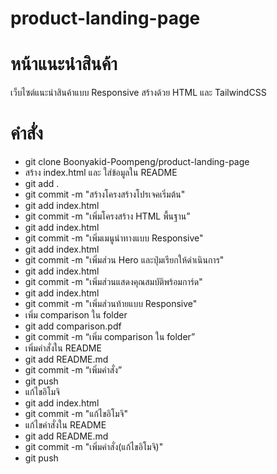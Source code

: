 # product-landing-page
# หน้าแนะนําสินค้า 
เว็บไซต์แนะนําสินค้าแบบ Responsive สร้างด้วย HTML และ TailwindCSS

# คำสั่ง
- git clone Boonyakid-Poompeng/product-landing-page
- สร้าง index.html และ ใส่ข้อมูลใน README
- git add .
- git commit -m "สร้างโครงสร้างโปรเจคเริ่มต้น"
- git add index.html
- git commit -m "เพิ่มโครงสร้าง HTML พื้นฐาน”
- git add index.html
- git commit -m "เพิ่มเมนูนําทางแบบ Responsive"
- git add index.html
- git commit -m "เพิ่มส่วน Hero และปุ่มเรียกให้ดําเนินการ"
- git add index.html
- git commit -m "เพิ่มส่วนแสดงคุณสมบัติพร้อมการ์ด"
- git add index.html
- git commit -m "เพิ่มส่วนท้ายแบบ Responsive"
- เพิ่ม comparison ใน folder
- git add comparison.pdf
- git commit -m “เพิ่ม comparison ใน folder”
- เพิ่มคำสั่งใน README
- git add README.md
- git commit -m “เพิ่มคำสั่ง”
- git push
- แก้ไขอิโมจิ
- git add index.html
- git commit -m "แก้ไขอิโมจิ"
- แก้ไขคำสั่งใน README
- git add README.md
- git commit -m "เพิ่มคำสั่ง(แก้ไขอิโมจิ)"
- git push